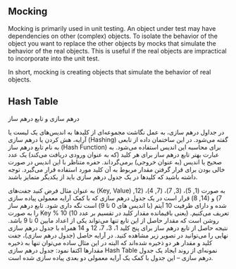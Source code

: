 ## Mocking

Mocking is primarily used in unit testing. An object under test may have dependencies on other (complex) objects. To isolate the behavior of the object you want to replace the other objects by mocks that simulate the behavior of the real objects. This is useful if the real objects are impractical to incorporate into the unit test.

In short, mocking is creating objects that simulate the behavior of real objects.

## Hash Table
درهم سازی و تابع درهم ساز

در جداول درهم سازی، به عمل نگاشت مجموعه‌ای از کلیدها به اندیس‌های یک لیست یا آرایه، هش کردن یا درهم سازی (Hashing) گفته می‌شود. در این ساختمان داده از تابعی به نام تابع درهم ساز (Hash Function) برای محاسبه این اندیس استفاده می‌شود. به عبارت بهتر تابع درهم ساز برای هر کلید (که به عنوان ورودی دریافت می‌کند) یک عدد صحیح یا اندیس (به عنوان خروجی) برمی‌گرداند. حفره متناظر با این اندیس در صورت خالی بودن برای قرار گرفتن مقدار مربوط به آن کلید مورد استفاده قرار می‌گیرد. توجه داشته باشید که کلیدها در یک جدول درهم سازی باید از یکدیگر متمایز باشند.

به عنوان مثال فرض کنید جفت‌های (Key, Value) به صورت (1, 5)، (3, 7)، (7, 4)، (12, 7) و (14, 8) قرار است در یک جدول درهم سازی که با کمک آرایه معمولی پیاده سازی شده و دارای ظرفیت 10 آیتم (با اندیس های 0 تا 9) است نگه داری شود. تابع درهم ساز را به صورت Key % 10 (یعنی باقیمانده مقدار کلید در تقسیم بر عدد 10) تعریف می‌کنیم. روشن است که مقدار حاصل از این تابع تنها می‌تواند یکی از اعداد مابین 0 تا 9 باشد. نتیجه حاصل از تابع درهم ساز برای پنج کلید 1، 3، 7، 12 و 14 همراه با جدول درهم سازی نهایی را می‌توانید در تصویر زیر مشاهده کنید. در آرایه حاصل (جدول درهم سازی)، جفت کلید و مقدار هر دو ذخیره شده‌اند که البته در این مثال ساده می‌توان تنها به ذخیره مقدارها اکتفا نمود:
جدول درهم سازی Hash Table
نمونه‌ای از روند ایجاد یک جدول درهم سازی – این جدول با کمک یک آرایه معمولی دو بعدی پیاده سازی شده است.
